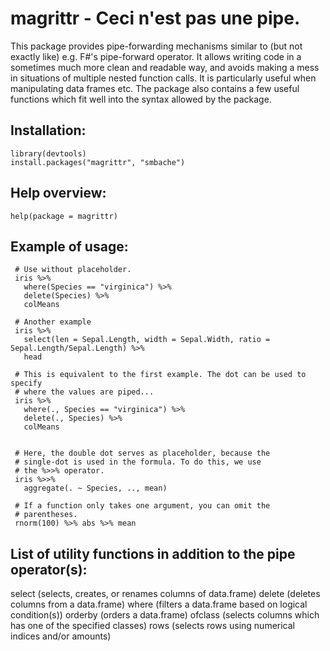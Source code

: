 magrittr -  Ceci n'est pas une pipe.
====================================

This package provides pipe-forwarding mechanisms similar to (but not exactly 
like) e.g. F#'s pipe-forward operator. It allows writing code in a sometimes
much more clean and readable way, and avoids making a mess in situations of 
multiple nested function calls. It is particularly useful when manipulating
data frames etc. The package also contains a few useful functions which 
fit well into the syntax allowed by the package.

Installation:
-------------

    library(devtools)
    install.packages("magrittr", "smbache")

Help overview:
--------------

    help(package = magrittr)

Example of usage:
------

     # Use without placeholder.
     iris %>%
       where(Species == "virginica") %>%
       delete(Species) %>%
       colMeans
      
     # Another example  
     iris %>%
       select(len = Sepal.Length, width = Sepal.Width, ratio = Sepal.Length/Sepal.Length) %>%
       head
       
     # This is equivalent to the first example. The dot can be used to specify
     # where the values are piped...
     iris %>%
       where(., Species == "virginica") %>%
       delete(., Species) %>%
       colMeans
       
        
     # Here, the double dot serves as placeholder, because the 
     # single-dot is used in the formula. To do this, we use
     # the %>>% operator.
     iris %>>%
       aggregate(. ~ Species, .., mean)
       
     # If a function only takes one argument, you can omit the 
     # parentheses.
     rnorm(100) %>% abs %>% mean
       

List of utility functions in addition to the pipe operator(s):
--------------------------------------------------------------
  
  select   (selects, creates, or renames columns of data.frame)
  delete   (deletes columns from a data.frame)
  where    (filters a data.frame based on logical condition(s))
  orderby  (orders a data.frame)
  ofclass  (selects columns which has one of the specified classes)
  rows     (selects rows using numerical indices and/or amounts)  
